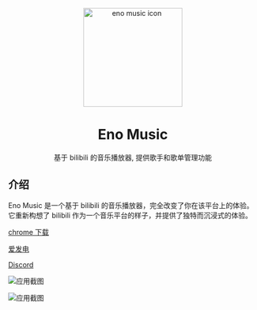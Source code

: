<p align="center" style="margin-bottom: 0px !important;">
<img width="200" alt="eno music icon" src="https://github.com/user-attachments/assets/40c51e6a-02c4-44c5-89e3-00862a0856de"><br/>
</p>

<h1 align="center">Eno Music</h1>

<p align="center">基于 bilibili 的音乐播放器, 提供歌手和歌单管理功能</p>

## 介绍

Eno Music 是一个基于 bilibili 的音乐播放器，完全改变了你在该平台上的体验。它重新构想了 bilibili 作为一个音乐平台的样子，并提供了独特而沉浸式的体验。

[chrome 下载](https://chromewebstore.google.com/detail/eno-m/hjcdffalgapcchmopkbnkljenlglloln?hl=zh-CN&utm_source=ext_sidebar)

[爱发电](https://afdian.com/a/meanc)

[Discord](https://discord.gg/HPv2WDrvhq)

![应用截图](https://github.com/user-attachments/assets/27553eab-3a97-4bde-bd2e-de18e6429640)

![应用截图](https://github.com/user-attachments/assets/8e5faae6-4e57-4e0d-b13f-ac6b036a611f)
